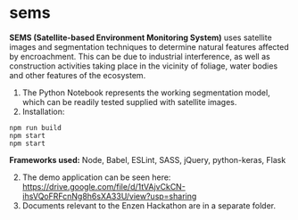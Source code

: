 # sems
**SEMS (Satellite-based Environment Monitoring System)** uses satellite images and segmentation techniques to determine natural features affected by encroachment. This can be due to industrial interference, as well as construction activities taking place in the vicinity of foliage, water bodies and other features of the ecosystem.

1. The Python Notebook represents the working segmentation model, which can be readily tested supplied with satellite images.
2. Installation:

```npm install
npm run build 
npm start
npm start
```
**Frameworks used:** Node, Babel, ESLint, SASS, jQuery, python-keras, Flask

2. The demo application can be seen here: https://drive.google.com/file/d/1tVAjvCkCN-ihsVQoFRFcnNg8h6sXA33U/view?usp=sharing
3. Documents relevant to the Enzen Hackathon are in a separate folder.
